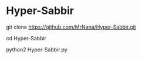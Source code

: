 # Hyper-Sabbir 
git clone https://github.com/MrNana/Hyper-Sabbir.git

cd Hyper-Sabbir

python2 Hyper-Sabbir.py
